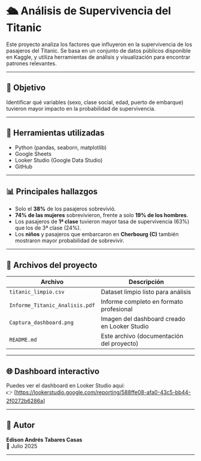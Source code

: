 # 🛳️ Análisis de Supervivencia del Titanic

Este proyecto analiza los factores que influyeron en la supervivencia de los pasajeros del Titanic. Se basa en un conjunto de datos públicos disponible en Kaggle, y utiliza herramientas de análisis y visualización para encontrar patrones relevantes.

---

## 📌 Objetivo

Identificar qué variables (sexo, clase social, edad, puerto de embarque) tuvieron mayor impacto en la probabilidad de supervivencia.

---

## 🧰 Herramientas utilizadas

- Python (pandas, seaborn, matplotlib)
- Google Sheets
- Looker Studio (Google Data Studio)
- GitHub

---

## 📊 Principales hallazgos

- Solo el **38%** de los pasajeros sobrevivió.
- **74% de las mujeres** sobrevivieron, frente a solo **19% de los hombres**.
- Los pasajeros de **1ª clase** tuvieron mayor tasa de supervivencia (63%) que los de 3ª clase (24%).
- Los **niños** y pasajeros que embarcaron en **Cherbourg (C)** también mostraron mayor probabilidad de sobrevivir.

---

## 📂 Archivos del proyecto

| Archivo                     | Descripción                                   |
|----------------------------|-----------------------------------------------|
| `titanic_limpio.csv`       | Dataset limpio listo para análisis            |
| `Informe_Titanic_Analisis.pdf` | Informe completo en formato profesional    |
| `Captura_dashboard.png`    | Imagen del dashboard creado en Looker Studio  |
| `README.md`                | Este archivo (documentación del proyecto)     |

---

## 🌐 Dashboard interactivo

Puedes ver el dashboard en Looker Studio aquí:  
👉 [https://lookerstudio.google.com/reporting/588ffe08-afa0-43c5-bb44-2f0272b6286a]

---

## 👤 Autor

**Edison Andrés Tabares Casas**  
📅 Julio 2025

---
